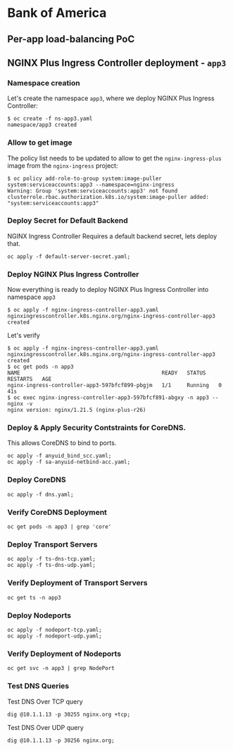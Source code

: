 # Bank of America

## Per-app load-balancing PoC

## NGINX Plus Ingress Controller deployment - `app3`

### Namespace creation

Let's create the namespace `app3`, where we deploy NGINX Plus Ingress Controller:

```
$ oc create -f ns-app3.yaml 
namespace/app3 created
```

### Allow to get image

The policy list needs to be updated to allow to get the `nginx-ingress-plus` image from the `nginx-ingress` project:

```
$ oc policy add-role-to-group system:image-puller system:serviceaccounts:app3 --namespace=nginx-ingress
Warning: Group 'system:serviceaccounts:app3' not found
clusterrole.rbac.authorization.k8s.io/system:image-puller added: "system:serviceaccounts:app3"
```
### Deploy Secret for Default Backend
NGINX Ingress Controller Requires a default backend secret, lets deploy that.

```
oc apply -f default-server-secret.yaml;
```

### Deploy NGINX Plus Ingress Controller

Now everything is ready to deploy NGINX Plus Ingress Controller into namespace `app3`

```
$ oc apply -f nginx-ingress-controller-app3.yaml 
nginxingresscontroller.k8s.nginx.org/nginx-ingress-controller-app3 created
```

Let's verify

```
$ oc apply -f nginx-ingress-controller-app3.yaml 
nginxingresscontroller.k8s.nginx.org/nginx-ingress-controller-app3 created
$ oc get pods -n app3
NAME                                             READY   STATUS    RESTARTS   AGE
nginx-ingress-controller-app3-597bfcf899-pbgjm   1/1     Running   0          41s
$ oc exec nginx-ingress-controller-app3-597bfcf891-abgxy -n app3 -- nginx -v
nginx version: nginx/1.21.5 (nginx-plus-r26)
```

### Deploy & Apply Security Contstraints for CoreDNS.

This allows CoreDNS to bind to ports. 

```
oc apply -f anyuid_bind_scc.yaml;
oc apply -f sa-anyuid-netbind-acc.yaml;
```

### Deploy CoreDNS

```
oc apply -f dns.yaml;
```

### Verify CoreDNS Deployment

```
oc get pods -n app3 | grep 'core'
```

### Deploy Transport Servers

```
oc apply -f ts-dns-tcp.yaml;
oc apply -f ts-dns-udp.yaml;
```

### Verify Deployment of Transport Servers

```
oc get ts -n app3
```

### Deploy Nodeports

```
oc apply -f nodeport-tcp.yaml;
oc apply -f nodeport-udp.yaml;
```

### Verify Deployment of Nodeports

```
oc get svc -n app3 | grep NodePort
```

### Test DNS Queries

Test DNS Over TCP query
```
dig @10.1.1.13 -p 30255 nginx.org +tcp;
```

Test DNS Over UDP query
```
dig @10.1.1.13 -p 30256 nginx.org;
```
